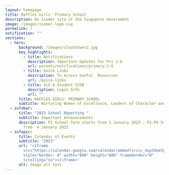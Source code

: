 ```yaml
---
layout: homepage
title: Raffles Girls' Primary School
description: An Isomer site of the Singapore Government
image: /images/isomer-logo.svg
permalink: /
notification: ""
sections:
  - hero:
      background: /images/clocktower2.jpg
      key_highlights:
        - title: Notifications
          description: Important Updates for Pri 1-6
          url: parents/notifications/primary-1-6
        - title: Quick Links
          description: To Access Useful  Resources
          url: /quick-links
        - title: SLS & Student ICON
          description: Login Info
          url: ""
      title: RAFFLES GIRLS' PRIMARY SCHOOL
      subtitle: Nurturing Women of Excellence, Leaders of Character and Service
  - infobar:
      title: "2023 School Reporting "
      subtitle: Important Announcements
      description: P1 School Term starts from 3 January 2023 , P2-P6 School Term start
        from  4 January 2023
  - infopic:
      title: Calendar of Events
      subtitle: "2023"
      url: '<iframe
        src="https://calendar.google.com/calendar/embed?src=c_dspt8om7pqp9e38qj8eial46nk%40group.calendar.google.com&ctz=Asia%2FSingapore"
        style="border: 0" width="800" height="600" frameborder="0"
        scrolling="no"></iframe>'
      alt: Image alt text
---
```

